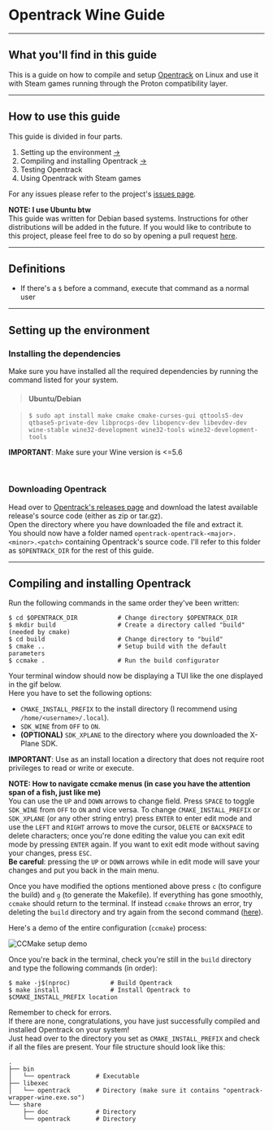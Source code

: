 # Opentrack Wine Guide

---

## What you'll find in this guide

This is a guide on how to compile and setup [Opentrack](https://github.com/opentrack/opentrack) on Linux and use it with Steam games running through the Proton compatibility layer.

---

## How to use this guide

This guide is divided in four parts.  

1. Setting up the environment [->](#setting-up-the-environment)
2. Compiling and installing Opentrack [->](#compiling-and-installing-opentrack)
3. Testing Opentrack
4. Using Opentrack with Steam games

For any issues please refer to the project's [issues page](https://github.com/SkrapeProjects/opentrack-wine-guide/issues).  

**NOTE: I use Ubuntu btw**  
This guide was written for Debian based systems. Instructions for other distributions will be added in the future. If you would like to contribute to this project, please feel free to do so by opening a pull request [here](https://github.com/SkrapeProjects/opentrack-wine-guide/pulls).

---

## Definitions

- If there's a `$` before a command, execute that command as a normal user  

---

## Setting up the environment

### Installing the dependencies

Make sure you have installed all the required dependencies by running the command listed for your system.

> #### Ubuntu/Debian

> ```
> $ sudo apt install make cmake cmake-curses-gui qttools5-dev qtbase5-private-dev libprocps-dev libopencv-dev libevdev-dev wine-stable wine32-development wine32-tools wine32-development-tools
> ```  

**IMPORTANT**: Make sure your Wine version is <=5.6  

<br/>

### Downloading Opentrack

Head over to [Opentrack's releases page](https://github.com/opentrack/opentrack/releases) and download the latest available release's source code (either as zip or tar.gz).  
Open the directory where you have downloaded the file and extract it.  
You should now have a folder named `opentrack-opentrack-<major>.<minor>.<patch>` containing Opentrack's source code. I'll refer to this folder as `$OPENTRACK_DIR` for the rest of this guide.  

---  

## Compiling and installing Opentrack  

Run the following commands in the same order they've been written:

```
$ cd $OPENTRACK_DIR           # Change directory $OPENTRACK_DIR
$ mkdir build                 # Create a directory called "build" (needed by cmake)
$ cd build                    # Change directory to "build"
$ cmake ..                    # Setup build with the default parameters
$ ccmake .                    # Run the build configurator 
```

Your terminal window should now be displaying a TUI like the one displayed in the gif below.  
Here you have to set the following options:

- `CMAKE_INSTALL_PREFIX` to the install directory (I recommend using `/home/<username>/.local`).
- `SDK_WINE` from `OFF` to `ON`.
- **(OPTIONAL)** `SDK_XPLANE` to the directory where you downloaded the X-Plane SDK.

**IMPORTANT**: Use as an install location a directory that does not require root privileges to read or write or execute.  

**NOTE: How to navigate ccmake menus (in case you have the attention span of a fish, just like me)**  
You can use the `UP` and `DOWN` arrows to change field. Press `SPACE` to toggle `SDK_WINE` from `OFF` to `ON` and vice versa. To change `CMAKE_INSTALL_PREFIX` or `SDK_XPLANE` (or any other string entry) press `ENTER` to enter edit mode and use the `LEFT` and `RIGHT` arrows to move the cursor, `DELETE` or `BACKSPACE` to delete characters; once you're done editing the value you can exit edit mode by pressing `ENTER` again. If you want to exit edit mode without saving your changes, press `ESC`.  
**Be careful**: pressing the `UP` or `DOWN` arrows while in edit mode will save your changes and put you back in the main menu.  

Once you have modified the options mentioned above press `c` (to configure the build) and `g` (to generate the Makefile). If everything has gone smoothly, `ccmake` should return to the terminal. If instead `ccmake` throws an error, try deleting the `build` directory and try again from the second command ([here](#compiling-and-installing-opentrack)).

Here's a demo of the entire configuration (`ccmake`) process:  

![CCMake setup demo](resources/images/ccmake-demo.gif)  

Once you're back in the terminal, check you're still in the `build` directory and type the following commands (in order):

```
$ make -j$(nproc)           # Build Opentrack
$ make install              # Install Opentrack to $CMAKE_INSTALL_PREFIX location
```

Remember to check for errors.  
If there are none, congratulations, you have just successfully compiled and installed Opentrack on your system!  
Just head over to the directory you set as `CMAKE_INSTALL_PREFIX` and check if all the files are present. Your file structure should look like this:  

```
.
├── bin
│   └── opentrack       # Executable
├── libexec
│   └── opentrack       # Directory (make sure it contains "opentrack-wrapper-wine.exe.so")
└── share
    ├── doc             # Directory
    └── opentrack       # Directory
```